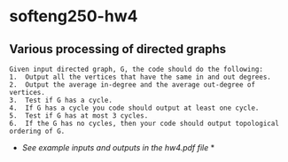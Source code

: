 # softeng250-hw4
## Various processing of directed graphs

```
Given input directed graph, G, the code should do the following:
1.  Output all the vertices that have the same in and out degrees.
2.  Output the average in-degree and the average out-degree of vertices.
3.  Test if G has a cycle.
4.  If G has a cycle you code should output at least one cycle.
5.  Test if G has at most 3 cycles.
6.  If the G has no cycles, then your code should output topological ordering of G.
```

* *See example inputs and outputs in the hw4.pdf file* *
